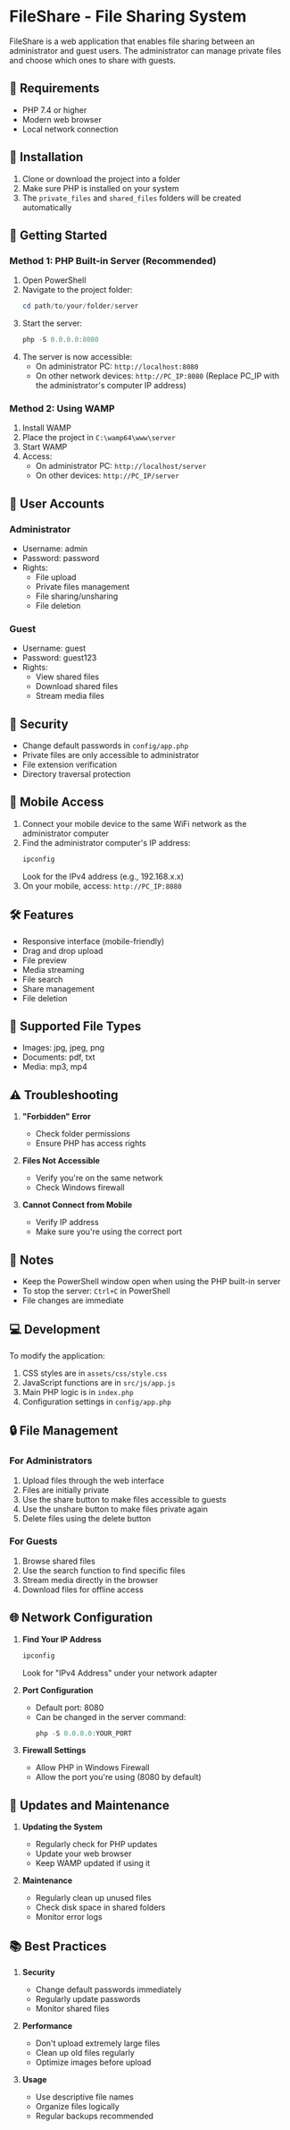 # FileShare - File Sharing System

FileShare is a web application that enables file sharing between an administrator and guest users. The administrator can manage private files and choose which ones to share with guests.

## 🚀 Requirements

- PHP 7.4 or higher
- Modern web browser
- Local network connection


## 🔧 Installation

1. Clone or download the project into a folder
2. Make sure PHP is installed on your system
3. The `private_files` and `shared_files` folders will be created automatically

## 🚀 Getting Started

### Method 1: PHP Built-in Server (Recommended)
1. Open PowerShell
2. Navigate to the project folder:
   ```powershell
   cd path/to/your/folder/server
   ```
3. Start the server:
   ```powershell
   php -S 0.0.0.0:8080
   ```
4. The server is now accessible:
   - On administrator PC: `http://localhost:8080`
   - On other network devices: `http://PC_IP:8080`
     (Replace PC_IP with the administrator's computer IP address)

### Method 2: Using WAMP
1. Install WAMP
2. Place the project in `C:\wamp64\www\server`
3. Start WAMP
4. Access:
   - On administrator PC: `http://localhost/server`
   - On other devices: `http://PC_IP/server`

## 👥 User Accounts

### Administrator
- Username: admin
- Password: password
- Rights: 
  - File upload
  - Private files management
  - File sharing/unsharing
  - File deletion

### Guest
- Username: guest
- Password: guest123
- Rights:
  - View shared files
  - Download shared files
  - Stream media files

## 🔐 Security

- Change default passwords in `config/app.php`
- Private files are only accessible to administrator
- File extension verification
- Directory traversal protection

## 📱 Mobile Access

1. Connect your mobile device to the same WiFi network as the administrator computer
2. Find the administrator computer's IP address:
   ```powershell
   ipconfig
   ```
   Look for the IPv4 address (e.g., 192.168.x.x)
3. On your mobile, access:
   `http://PC_IP:8080`

## 🛠️ Features

- Responsive interface (mobile-friendly)
- Drag and drop upload
- File preview
- Media streaming
- File search
- Share management
- File deletion

## 📁 Supported File Types

- Images: jpg, jpeg, png
- Documents: pdf, txt
- Media: mp3, mp4

## ⚠️ Troubleshooting

1. **"Forbidden" Error**
   - Check folder permissions
   - Ensure PHP has access rights

2. **Files Not Accessible**
   - Verify you're on the same network
   - Check Windows firewall

3. **Cannot Connect from Mobile**
   - Verify IP address
   - Make sure you're using the correct port

## 📝 Notes

- Keep the PowerShell window open when using the PHP built-in server
- To stop the server: `Ctrl+C` in PowerShell
- File changes are immediate

## 💻 Development

To modify the application:
1. CSS styles are in `assets/css/style.css`
2. JavaScript functions are in `src/js/app.js`
3. Main PHP logic is in `index.php`
4. Configuration settings in `config/app.php`

## 🔒 File Management

### For Administrators
1. Upload files through the web interface
2. Files are initially private
3. Use the share button to make files accessible to guests
4. Use the unshare button to make files private again
5. Delete files using the delete button

### For Guests
1. Browse shared files
2. Use the search function to find specific files
3. Stream media directly in the browser
4. Download files for offline access

## 🌐 Network Configuration

1. **Find Your IP Address**
   ```powershell
   ipconfig
   ```
   Look for "IPv4 Address" under your network adapter

2. **Port Configuration**
   - Default port: 8080
   - Can be changed in the server command:
     ```powershell
     php -S 0.0.0.0:YOUR_PORT
     ```

3. **Firewall Settings**
   - Allow PHP in Windows Firewall
   - Allow the port you're using (8080 by default)

## 🔄 Updates and Maintenance

1. **Updating the System**
   - Regularly check for PHP updates
   - Update your web browser
   - Keep WAMP updated if using it

2. **Maintenance**
   - Regularly clean up unused files
   - Check disk space in shared folders
   - Monitor error logs

## 📚 Best Practices

1. **Security**
   - Change default passwords immediately
   - Regularly update passwords
   - Monitor shared files

2. **Performance**
   - Don't upload extremely large files
   - Clean up old files regularly
   - Optimize images before upload

3. **Usage**
   - Use descriptive file names
   - Organize files logically
   - Regular backups recommended




